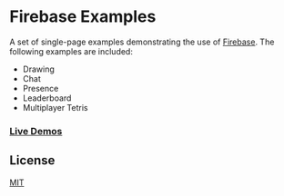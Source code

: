 Firebase Examples
=================

A set of single-page examples demonstrating the use of
[Firebase](https://www.firebase.com). The following examples are included:

* Drawing
* Chat
* Presence
* Leaderboard
* Multiplayer Tetris

### [Live Demos](https://www.firebase.com/docs/examples.html)

License
-------
[MIT](http://firebase.mit-license.org)
